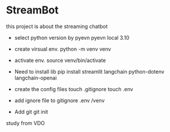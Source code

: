 # StreamBot 
this project is about the streaming chatbot

* select python version by pyevn 
pyevn local 3.10

* create virsual env.
python -m venv venv 

* activate env. 
source venv/bin/activate 

* Need to install lib
pip install streamlit  langchain python-dotenv  langchain-openai


* create the config files
touch .gitignore
touch .env

* add ignore file to gitignore 
.env
/venv

* Add git 
git init 


study from VDO 


